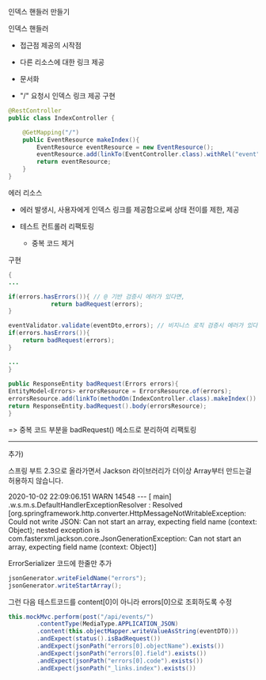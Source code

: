 인덱스 핸들러 만들기

인덱스 핸들러

- 접근점 제공의 시작점

- 다른 리소스에 대한 링크 제공 

- 문서화

- "/" 요청시 인덱스 링크 제공 구현

```java
@RestController
public class IndexController {

    @GetMapping("/")
    public EventResource makeIndex(){
        EventResource eventResource = new EventResource();
        eventResource.add(linkTo(EventController.class).withRel("event"));
        return eventResource;
    }
}
```

에러 리소스

- 에러 발생시, 사용자에게  인덱스 링크를 제공함으로써 상태 전이를 제한, 제공

- 테스트 컨트롤러 리팩토링 

	- 중복 코드 제거

구현

```java
{
...

if(errors.hasErrors()){ // @ 기반 검증시 에러가 있다면,
            return badRequest(errors);
}

eventValidator.validate(eventDto,errors); // 비지니스 로직 검증시 에러가 있다면,
if(errors.hasErrors()){
	return badRequest(errors);
}

...
}
        
public ResponseEntity badRequest(Errors errors){
EntityModel<Errors> errorsResource = ErrorsResource.of(errors);
errorsResource.add(linkTo(methodOn(IndexController.class).makeIndex()).withRel("index"));
return ResponseEntity.badRequest().body(errorsResource);
}
```

=> 중복 코드 부분을 badRequest() 메소드로 분리하여 리팩토링

---

추가) 

스프링 부트 2.3으로 올라가면서 Jackson 라이브러리가 더이상 Array부터 만드는걸 허용하지 않습니다.

2020-10-02 22:09:06.151  WARN 14548 --- [           main] .w.s.m.s.DefaultHandlerExceptionResolver : Resolved [org.springframework.http.converter.HttpMessageNotWritableException: Could not write JSON: Can not start an array, expecting field name (context: Object); nested exception is com.fasterxml.jackson.core.JsonGenerationException: Can not start an array, expecting field name (context: Object)]

ErrorSerializer 코드에 한줄만 추가

```java
jsonGenerator.writeFieldName("errors");
jsonGenerator.writeStartArray();
```

그런 다음 테스트코드를 content[0]이 아니라 errors[0]으로 조회하도록 수정

```java
this.mockMvc.perform(post("/api/events/")
        .contentType(MediaType.APPLICATION_JSON)
        .content(this.objectMapper.writeValueAsString(eventDTO)))
        .andExpect(status().isBadRequest())
        .andExpect(jsonPath("errors[0].objectName").exists())
        .andExpect(jsonPath("errors[0].field").exists())
        .andExpect(jsonPath("errors[0].code").exists())
        .andExpect(jsonPath("_links.index").exists())
```